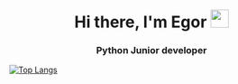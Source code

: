 <h1 align="center">Hi there, I'm Egor</a> 
<img src="https://github.com/blackcater/blackcater/raw/main/images/Hi.gif" height="32"/></h1>
<h3 align="center">Python Junior developer</h3>

[![Top Langs](https://github-readme-stats.vercel.app/api/top-langs/?username=EAndrosov&layout=compact)](https://github.com/anuraghazra/github-readme-stats)